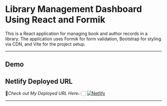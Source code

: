 # Library Management Dashboard Using React and Formik

This is a React application for managing book and author records in a library. The application uses Formik for form validation, Bootstrap for styling via CDN, and Vite for the project setup.

---
## Demo

## Netlify Deployed URL

🔸*Check out My Deployed URL  Here*👉🏻 [![Netlify](https://img.shields.io/badge/netlify-%23000000.svg?style=for-the-badge&logo=netlify&logoColor=#00C7B7)](https://react-formik-61.netlify.app/)


---
